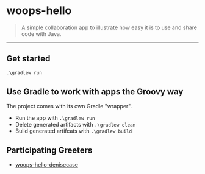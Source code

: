 # woops-hello

> A simple collaboration app to illustrate how easy it is to use and share code with Java.

---

## Get started

```Powershell
.\gradlew run
```

## Use Gradle to work with apps the Groovy way

The project comes with its own Gradle "wrapper".

- Run the app with ```.\gradlew run```
- Delete generated artifacts with ```.\gradlew clean```
- Build generated artifcats with ```.\gradlew build```

## Participating Greeters

- [woops-hello-denisecase](https://github.com/denisecase/woops-hello-denisecase)
